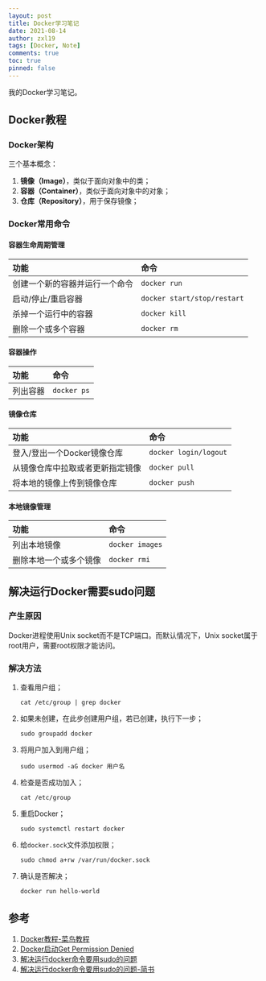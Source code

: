 ```yaml
---
layout: post
title: Docker学习笔记
date: 2021-08-14
author: zxl19
tags: [Docker, Note]
comments: true
toc: true
pinned: false
---
```


我的Docker学习笔记。

<!-- more -->

## Docker教程

### Docker架构

三个基本概念：

1. **镜像（Image）**，类似于面向对象中的类；
2. **容器（Container）**，类似于面向对象中的对象；
3. **仓库（Repository）**，用于保存镜像；

### Docker常用命令

#### 容器生命周期管理

| 功能 | 命令 |
| :------ | :------ |
| 创建一个新的容器并运行一个命令 | `docker run` |
| 启动/停止/重启容器 | `docker start/stop/restart` |
| 杀掉一个运行中的容器 | `docker kill` |
| 删除一个或多个容器 | `docker rm` |

#### 容器操作

| 功能 | 命令 |
| :------ | :------ |
| 列出容器 | `docker ps` |

#### 镜像仓库

| 功能 | 命令 |
| :------ | :------ |
| 登入/登出一个Docker镜像仓库 | `docker login/logout` |
| 从镜像仓库中拉取或者更新指定镜像 | `docker pull` |
| 将本地的镜像上传到镜像仓库 | `docker push` |

#### 本地镜像管理

| 功能 | 命令 |
| :------ | :------ |
| 列出本地镜像 | `docker images` |
| 删除本地一个或多个镜像 | `docker rmi` |

## 解决运行Docker需要sudo问题

### 产生原因

Docker进程使用Unix socket而不是TCP端口。而默认情况下，Unix socket属于root用户，需要root权限才能访问。

### 解决方法

1. 查看用户组；

    ```shell
    cat /etc/group | grep docker
    ```

2. 如果未创建，在此步创建用户组，若已创建，执行下一步；

    ```shell
    sudo groupadd docker
    ```

3. 将用户加入到用户组；

    ```shell
    sudo usermod -aG docker 用户名
    ```

4. 检查是否成功加入；

    ```shell
    cat /etc/group
    ```

5. 重启Docker；

    ```shell
    sudo systemctl restart docker
    ```

6. 给`docker.sock`文件添加权限；

    ```shell
    sudo chmod a+rw /var/run/docker.sock
    ```

7. 确认是否解决；

    ```shell
    docker run hello-world
    ```

## 参考

1. [Docker教程-菜鸟教程](https://www.runoob.com/docker/docker-tutorial.html)
2. [Docker启动Get Permission Denied](https://www.cnblogs.com/informatics/p/8276172.html)
3. [解决运行docker命令要用sudo的问题](https://www.cnblogs.com/zyh1994/p/13688542.html)
4. [解决运行docker命令要用sudo的问题-简书](https://www.jianshu.com/p/1354e0506753)
